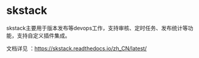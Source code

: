 # skstack

skstack主要用于版本发布等devops工作，支持审核、定时任务、发布统计等功能，支持自定义插件集成。


文档详见 ：https://skstack.readthedocs.io/zh_CN/latest/


